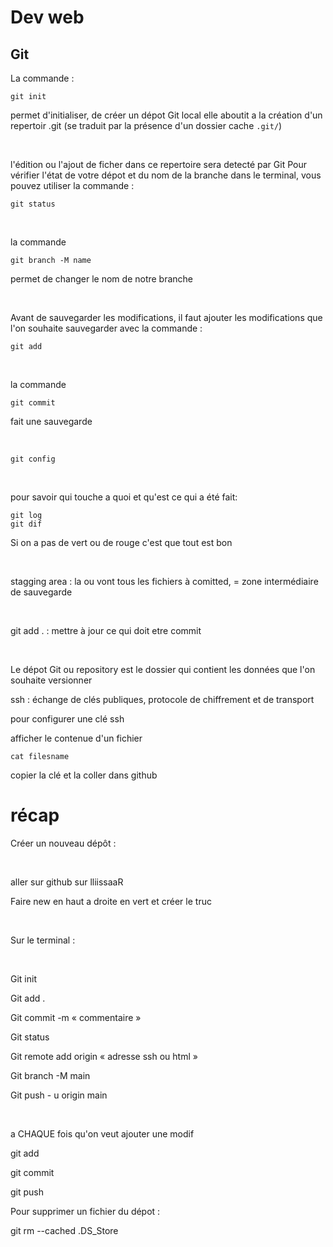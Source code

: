 # Dev web

## Git 


La commande :
````
git init
````
permet d'initialiser, de créer un dépot Git local
elle aboutit a la création d'un repertoir .git
(se traduit par la présence d'un dossier cache `.git/`)

&nbsp;

l'édition ou l'ajout de ficher dans ce repertoire sera detecté par Git
Pour vérifier l'état de votre dépot et du nom de la branche dans le terminal, vous pouvez utiliser la commande : 
````
git status
````
&nbsp;

la commande
```
git branch -M name
```
permet de changer le nom de notre branche

&nbsp;

Avant de sauvegarder les modifications, il faut ajouter les modifications que l'on souhaite sauvegarder avec la commande : 

````
git add
````



&nbsp;

la commande 
````
git commit
````
fait une sauvegarde


&nbsp;


```
git config
```

&nbsp;

pour savoir qui touche a quoi et qu'est ce qui a été fait: 
````
git log
git dif
````

Si on a pas de vert ou de rouge c'est que tout est bon

&nbsp;

stagging area : la ou vont tous les fichiers à comitted, = zone intermédiaire de sauvegarde

&nbsp;

git add . : mettre à jour ce qui doit etre commit

&nbsp;

Le dépot Git ou repository est le dossier qui contient les données que l'on souhaite versionner

ssh : échange de clés publiques, protocole de chiffrement et de transport

pour configurer une clé ssh 


afficher le contenue d'un fichier 

````
cat filesname
````

copier la clé et la coller dans github






# récap

Créer un nouveau dépôt :

&nbsp;


aller sur github sur lliissaaR

Faire new en haut a droite en vert et créer le truc

&nbsp;


Sur le terminal : 

&nbsp;

Git init

Git add .

Git commit -m « commentaire »

Git status

Git remote add origin « adresse ssh ou html »

Git branch -M main

Git push - u origin main


&nbsp;


a CHAQUE fois qu'on veut ajouter une modif 

git add

git commit

git push



Pour supprimer un fichier du dépot : 

git rm --cached .DS_Store